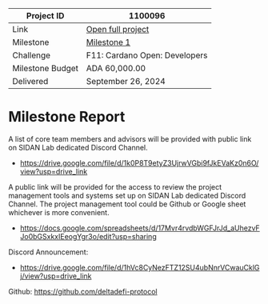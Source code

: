 |Project ID|1100096|
|-----------|-------------|
|Link|[Open full project](https://projectcatalyst.io/funds/12/f12-cardano-open-developers/deltadefi-open-source-libraries-for-high-frequency-trading)|
|Milestone|[Milestone 1](https://milestones.projectcatalyst.io/projects/1200096/milestones/1)|
|Challenge|F11: Cardano Open: Developers|
|Milestone Budget|ADA 60,000.00|
|Delivered|	September 26, 2024|

# Milestone Report

	
A list of core team members and advisors will be provided with public link on SIDAN Lab dedicated Discord Channel.
- https://drive.google.com/file/d/1k0P8T9etyZ3UjrwVGbi9fJkEVaKz0n6O/view?usp=drive_link
  
A public link will be provided for the access to review the project management tools and systems set up on SIDAN Lab dedicated Discord Channel. The project management tool could be Github or Google sheet whichever is more convenient.
- https://docs.google.com/spreadsheets/d/17Mvr4rvdbWGFJrJd_aUhezvFJo0bGSxkxIEeogYgr3o/edit?usp=sharing

Discord Announcement: 
- https://drive.google.com/file/d/1hVc8CyNezFTZ12SU4ubNnrVCwauCklGj/view?usp=drive_link

Github: https://github.com/deltadefi-protocol
